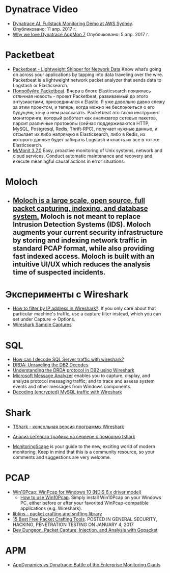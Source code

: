 # Dynatrace Video
- [Dynatrace AI, Fullstack Monitoring Demo at AWS Sydney](https://www.youtube.com/watch?v=CSf89W2iNJQ). Опубликовано: 11 апр. 2017 г.
- [Why we love Dynatrace AppMon 7](https://www.youtube.com/watch?v=Jgwb_kmCbrY) Опубликовано: 5 апр. 2017 г.

# Packetbeat
- [Packetbeat - Lightweight Shipper for Network Data](https://www.elastic.co/products/beats/packetbeat)
Know what’s going on across your applications by tapping into data traveling over the wire. Packetbeat is a lightweight network packet analyzer that sends data to Logstash or Elasticsearch.
- [Попробуйте Packetbeat](http://bulimov.ru/it/try-packetbeat/). Вчера в блоге Elasticsearch появилась отличная новость - проект Packetbeat, развиваемый до этого энтузиастами, присоединился к Elastic. Я уже довольно давно слежу за этим проектом, и теперь, когда можно не беспокоиться о его будущем, хочу о нем рассказать. Packetbeat это такой инструмент мониторинга, который работает как анализатор сетевых пакетов, парсит различные протоколы (сейчас поддерживаются HTTP, MySQL, Postgresql, Redis, Thrift-RPC), получает нужные данные, и отсылает их либо напрямую в Elasticsearch, либо в Redis, из которого данные будет забирать Logstash и класть их все в тот же Elasticsearch.
- [M/Monit 3.7.0](https://mmonit.com/)
Easy, proactive monitoring of Unix systems, network and cloud services. Conduct automatic maintenance and recovery and execute meaningful causal actions in error situations.

# Moloch
- [Moloch is a large scale, open source, full packet capturing, indexing, and database system.](http://molo.ch/)
Moloch is not meant to replace Intrusion Detection Systems (IDS). Moloch augments your current security infrastructure by storing and indexing network traffic in standard PCAP format, while also providing fast indexed access. Moloch is built with an intuitive UI/UX which reduces the analysis time of suspected incidents.
	- 

# Эксперименты с Wireshark
- [How to filter by IP address in Wireshark?](http://stackoverflow.com/questions/4043406/how-to-filter-by-ip-address-in-wireshark).
If you only care about that particular machine's traffic, use a capture filter instead, which you can set under Capture -> Options.
- [Wireshark Sample Captures](https://wiki.wireshark.org/SampleCaptures)

# SQL
- [How can I decode SQL Server traffic with wireshark?](http://stackoverflow.com/questions/2023589/how-can-i-decode-sql-server-traffic-with-wireshark)
- [DRDA: Unraveling the DB2 Decodes](http://thenetworkguy.typepad.com/nau/2009/06/drda-unraveling-the-db2-decodes.html)
- [Understanding the DRDA protocol in DB2 using Wireshark](https://www.ibm.com/developerworks/community/blogs/dylanskillsharing/entry/understanding_the_drda_protocol_in_db2_using_wireshark?lang=en)
- [Microsoft Message Analyzer](https://www.microsoft.com/en-us/download/details.aspx?id=44226) enables you to capture, display, and analyze protocol messaging traffic; and to trace and assess system events and other messages from Windows components.
- [Decoding (encrypted) MySQL traffic with Wireshark](http://databaseblog.myname.nl/2014/07/decoding-encrypted-mysql-traffic-with.html)

# Shark
- [TShark - консольная версия программы Wireshark](https://zyxel.ru/kb/2037/)
- [Анализ сетевого трафика на сервере с помощью tshark](https://habrahabr.ru/company/selectel/blog/233837/)

- [MonitoringScape](https://bigpanda.io/monitoringscape/) is your guide to the new, exciting world of modern monitoring. Keep in mind that this is a community resource, so your comments and suggestions are very welcome.

# PCAP
- [Win10Pcap: WinPcap for Windows 10 (NDIS 6.x driver model)](http://www.win10pcap.org/)
	- [How to use Win10Pcap](http://www.win10pcap.org/howto/). Simply install Win10Pcap on your Windows PC, either before or after your favorited WinPcap-compatible applications (e.g. Wireshark).
- [libtins - packet crafting and sniffing library](http://libtins.github.io/)
- [15 Best Free Packet Crafting Tools](http://resources.infosecinstitute.com/15-best-free-packet-crafting-tools/). POSTED IN GENERAL SECURITY, HACKING, PENETRATION TESTING ON JANUARY 4, 2017
- [Dev Dungeon. Packet Capture, Injection, and Analysis with Gopacket](http://devdungeon.com/content/packet-capture-injection-and-analysis-gopacket)

# APM
- [AppDynamics vs Dynatrace: Battle of the Enterprise Monitoring Giants](http://blog.takipi.com/appdynamics-vs-dynatrace-battle-of-the-enterprise-monitoring-giants/)